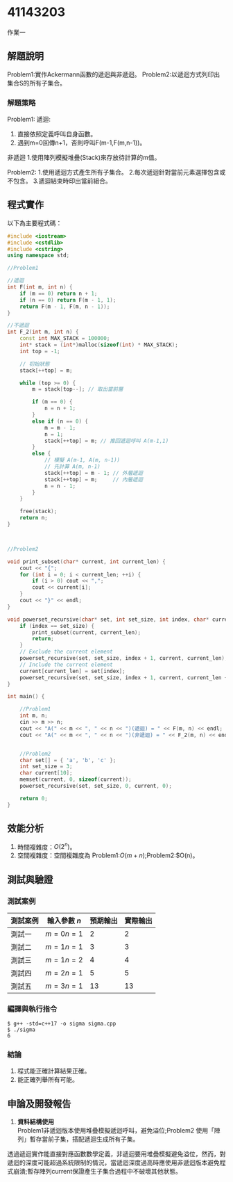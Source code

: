 # 41143203

作業一

## 解題說明
Problem1:實作Ackermann函數的遞迴與非遞迴。
Problem2:以遞迴方式列印出集合S的所有子集合。


### 解題策略
Problem1:
遞迴:
1. 直接依照定義呼叫自身函數。
2. 遇到m=0回傳n+1，否則呼叫F(m-1,F(m,n-1))。

非遞迴
1.使用陣列模擬堆疊(Stack)來存放待計算的m值。

Problem2:
1.使用遞迴方式產生所有子集合。
2.每次遞迴針對當前元素選擇包含或不包含。
3.遞迴結束時印出當前組合。

## 程式實作

以下為主要程式碼：

```cpp
#include <iostream>
#include <cstdlib>
#include <cstring>
using namespace std;

//Problem1

//遞迴
int F(int m, int n) {
    if (m == 0) return n + 1;
    if (n == 0) return F(m - 1, 1);
    return F(m - 1, F(m, n - 1));
}

//不遞迴
int F_2(int m, int n) {
    const int MAX_STACK = 100000;
    int* stack = (int*)malloc(sizeof(int) * MAX_STACK);
    int top = -1;

    // 初始狀態
    stack[++top] = m;

    while (top >= 0) {
        m = stack[top--]; // 取出當前層

        if (m == 0) {
            n = n + 1;
        }
        else if (n == 0) {
            m = m - 1;
            n = 1;
            stack[++top] = m; // 推回遞迴呼叫 A(m-1,1)
        }
        else {
            // 模擬 A(m-1, A(m, n-1))
            // 先計算 A(m, n-1)
            stack[++top] = m - 1; // 外層遞迴
            stack[++top] = m;     // 內層遞迴
            n = n - 1;
        }
    }

    free(stack);
    return n;
}



//Problem2

void print_subset(char* current, int current_len) {
    cout << "{";
    for (int i = 0; i < current_len; ++i) {
        if (i > 0) cout << ",";
        cout << current[i];
    }
    cout << "}" << endl;
}

void powerset_recursive(char* set, int set_size, int index, char* current, int current_len) {
    if (index == set_size) {
        print_subset(current, current_len);
        return;
    }
    // Exclude the current element
    powerset_recursive(set, set_size, index + 1, current, current_len);
    // Include the current element
    current[current_len] = set[index];
    powerset_recursive(set, set_size, index + 1, current, current_len + 1);
}

int main() {

    //Problem1
    int m, n;
    cin >> m >> n;
    cout << "A(" << m << ", " << n << ")(遞迴) = " << F(m, n) << endl;
    cout << "A(" << m << ", " << n << ")(非遞迴) = " << F_2(m, n) << endl;


    //Problem2
    char set[] = { 'a', 'b', 'c' };
    int set_size = 3;
    char current[10];
    memset(current, 0, sizeof(current));
    powerset_recursive(set, set_size, 0, current, 0);

    return 0;
}
```

## 效能分析

1. 時間複雜度：$O(2^n)$。
2. 空間複雜度：空間複雜度為 Problem1:$O(m+n)$;Problem2:$O(n)。

## 測試與驗證

### 測試案例

| 測試案例 | 輸入參數 $n$ | 預期輸出 | 實際輸出 |
|----------|--------------|----------|----------|
| 測試一   | $m = 0 n = 1$      | 2        | 2        |
| 測試二   | $m = 1 n = 1$      | 3        | 3        |
| 測試三   | $m = 1 n = 2$      | 4        | 4        |
| 測試四   | $m = 2 n = 1$      | 5        | 5        |
| 測試五   | $m = 3 n = 1$      | 13       | 13       |

### 編譯與執行指令

```shell
$ g++ -std=c++17 -o sigma sigma.cpp
$ ./sigma
6
```

### 結論

1. 程式能正確計算結果正確。
2. 能正確列舉所有可能。  


## 申論及開發報告

1. **資料結構使用**  
   Problem1非遞迴版本使用堆疊模擬遞迴呼叫，避免溢位;Problem2 使用「陣列」暫存當前子集，搭配遞迴生成所有子集。

透過遞迴實作能直接對應函數數學定義，非遞迴要用堆疊模擬避免溢位，然而，對遞迴的深度可能超過系統限制的情況，當遞迴深度過高時應使用非遞迴版本避免程式崩潰;暫存陣列current保證產生子集合過程中不破壞其他狀態。
